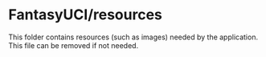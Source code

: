 # FantasyUCI/resources

This folder contains resources (such as images) needed by the application. This file can
be removed if not needed.
